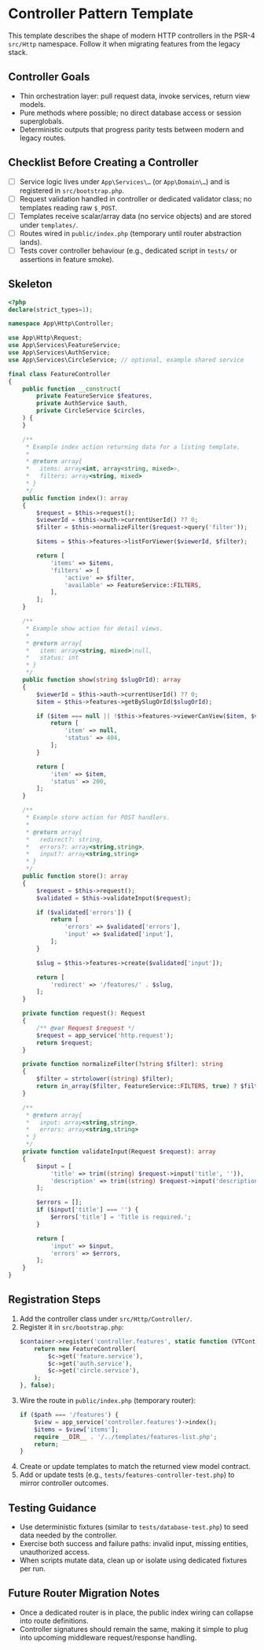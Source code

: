 Controller Pattern Template
===========================

This template describes the shape of modern HTTP controllers in the PSR-4 `src/Http` namespace. Follow it when migrating features from the legacy stack.

Controller Goals
----------------
- Thin orchestration layer: pull request data, invoke services, return view models.
- Pure methods where possible; no direct database access or session superglobals.
- Deterministic outputs that progress parity tests between modern and legacy routes.

Checklist Before Creating a Controller
--------------------------------------
- [ ] Service logic lives under `App\Services\…` (or `App\Domain\…`) and is registered in `src/bootstrap.php`.
- [ ] Request validation handled in controller or dedicated validator class; no templates reading raw `$_POST`.
- [ ] Templates receive scalar/array data (no service objects) and are stored under `templates/`.
- [ ] Routes wired in `public/index.php` (temporary until router abstraction lands).
- [ ] Tests cover controller behaviour (e.g., dedicated script in `tests/` or assertions in feature smoke).

Skeleton
--------

```php
<?php
declare(strict_types=1);

namespace App\Http\Controller;

use App\Http\Request;
use App\Services\FeatureService;
use App\Services\AuthService;
use App\Services\CircleService; // optional, example shared service

final class FeatureController
{
    public function __construct(
        private FeatureService $features,
        private AuthService $auth,
        private CircleService $circles,
    ) {
    }

    /**
     * Example index action returning data for a listing template.
     *
     * @return array{
     *   items: array<int, array<string, mixed>>,
     *   filters: array<string, mixed>
     * }
     */
    public function index(): array
    {
        $request = $this->request();
        $viewerId = $this->auth->currentUserId() ?? 0;
        $filter = $this->normalizeFilter($request->query('filter'));

        $items = $this->features->listForViewer($viewerId, $filter);

        return [
            'items' => $items,
            'filters' => [
                'active' => $filter,
                'available' => FeatureService::FILTERS,
            ],
        ];
    }

    /**
     * Example show action for detail views.
     *
     * @return array{
     *   item: array<string, mixed>|null,
     *   status: int
     * }
     */
    public function show(string $slugOrId): array
    {
        $viewerId = $this->auth->currentUserId() ?? 0;
        $item = $this->features->getBySlugOrId($slugOrId);

        if ($item === null || !$this->features->viewerCanView($item, $viewerId)) {
            return [
                'item' => null,
                'status' => 404,
            ];
        }

        return [
            'item' => $item,
            'status' => 200,
        ];
    }

    /**
     * Example store action for POST handlers.
     *
     * @return array{
     *   redirect?: string,
     *   errors?: array<string,string>,
     *   input?: array<string,string>
     * }
     */
    public function store(): array
    {
        $request = $this->request();
        $validated = $this->validateInput($request);

        if ($validated['errors']) {
            return [
                'errors' => $validated['errors'],
                'input' => $validated['input'],
            ];
        }

        $slug = $this->features->create($validated['input']);

        return [
            'redirect' => '/features/' . $slug,
        ];
    }

    private function request(): Request
    {
        /** @var Request $request */
        $request = app_service('http.request');
        return $request;
    }

    private function normalizeFilter(?string $filter): string
    {
        $filter = strtolower((string) $filter);
        return in_array($filter, FeatureService::FILTERS, true) ? $filter : FeatureService::DEFAULT_FILTER;
    }

    /**
     * @return array{
     *   input: array<string,string>,
     *   errors: array<string,string>
     * }
     */
    private function validateInput(Request $request): array
    {
        $input = [
            'title' => trim((string) $request->input('title', '')),
            'description' => trim((string) $request->input('description', '')),
        ];

        $errors = [];
        if ($input['title'] === '') {
            $errors['title'] = 'Title is required.';
        }

        return [
            'input' => $input,
            'errors' => $errors,
        ];
    }
}
```

Registration Steps
------------------
1. Add the controller class under `src/Http/Controller/`.
2. Register it in `src/bootstrap.php`:
   ```php
   $container->register('controller.features', static function (VTContainer $c): FeatureController {
       return new FeatureController(
           $c->get('feature.service'),
           $c->get('auth.service'),
           $c->get('circle.service'),
       );
   }, false);
   ```
3. Wire the route in `public/index.php` (temporary router):
   ```php
   if ($path === '/features') {
       $view = app_service('controller.features')->index();
       $items = $view['items'];
       require __DIR__ . '/../templates/features-list.php';
       return;
   }
   ```
4. Create or update templates to match the returned view model contract.
5. Add or update tests (e.g., `tests/features-controller-test.php`) to mirror controller outcomes.

Testing Guidance
----------------
- Use deterministic fixtures (similar to `tests/database-test.php`) to seed data needed by the controller.
- Exercise both success and failure paths: invalid input, missing entities, unauthorized access.
- When scripts mutate data, clean up or isolate using dedicated fixtures per run.

Future Router Migration Notes
-----------------------------
- Once a dedicated router is in place, the public index wiring can collapse into route definitions.
- Controller signatures should remain the same, making it simple to plug into upcoming middleware request/response handling.
